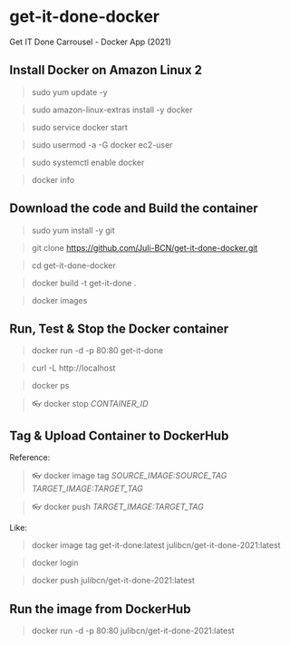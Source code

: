 # get-it-done-docker
Get IT Done Carrousel - Docker App (2021)

## Install Docker on Amazon Linux 2
> sudo yum update -y

> sudo amazon-linux-extras install -y docker

> sudo service docker start

> sudo usermod -a -G docker ec2-user

> sudo systemctl enable docker

> docker info



## Download the code and Build the container
> sudo yum install -y git

> git clone https://github.com/Juli-BCN/get-it-done-docker.git

> cd get-it-done-docker

> docker build -t get-it-done .

> docker images



## Run, Test & Stop the Docker container
> docker run -d -p 80:80 get-it-done

> curl -L http://localhost

> docker ps

> :eyeglasses: docker stop *CONTAINER_ID*


## Tag & Upload Container to DockerHub
Reference:
> :eyeglasses: docker image tag *SOURCE_IMAGE:SOURCE_TAG* *TARGET_IMAGE:TARGET_TAG*

> :eyeglasses: docker push *TARGET_IMAGE:TARGET_TAG*


Like:
> docker image tag get-it-done:latest julibcn/get-it-done-2021:latest

> docker login

> docker push julibcn/get-it-done-2021:latest


## Run the image from DockerHub
> docker run -d -p 80:80 julibcn/get-it-done-2021:latest